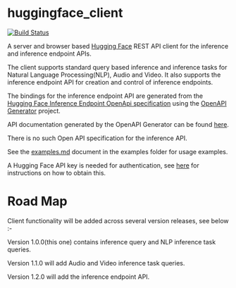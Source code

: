 # huggingface_client
[![Build Status](https://github.com/shamblett/huggingface_client/actions/workflows/ci.yml/badge.svg)](https://github.com/shamblett/huggingface_client/actions/workflows/ci.yml)

A server and browser based [Hugging Face](https://huggingface.co/) REST API client for the inference and inference endpoint APIs.

The client supports standard query based inference and inference tasks for Natural Language Processing(NLP),
Audio and Video. It also supports the inference endpoint API for creation and control of inference endpoints.

The bindings for the inference endpoint API are generated from the [Hugging Face Inference Endpoint OpenApi specification](lib/src/openapi/spec/openapi.json)
using the [OpenAPI Generator](https://openapi-generator.tech) project.

API documentation generated by the OpenAPI Generator can be found [here](lib/src/openapi/doc).

There is no such Open API specification for the inference API.

See the [examples.md](example/example.md) document in the examples folder for usage examples.

A Hugging Face API key is needed for authentication, see [here](https://huggingface.co/docs/api-inference/quicktour) for
instructions on how to obtain this.

# Road Map

Client functionality will be added across several version releases, see below :-

Version 1.0.0(this one) contains inference query and NLP inference task queries.

Version 1.1.0 will add Audio and Video inference task queries.

Version 1.2.0 will add the inference endpoint API.